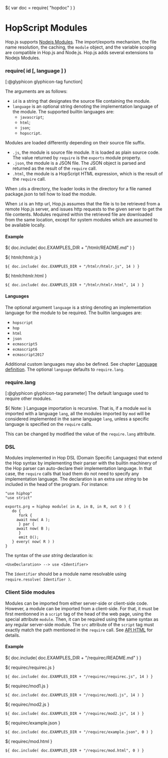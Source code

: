 ${ var doc = require( "hopdoc" ) }

HopScript Modules
=================

Hop.js supports [Nodejs Modules](https://nodejs.org/api/modules.html).
The import/exports mechanism, the file name resolution, the caching,
the `module` object, and the variable scoping are compatible in Hop.js and
Node.js. Hop.js adds several extensions to Nodejs Modules.


### require( id [, language ] ) ###
[:@glyphicon glyphicon-tag function]

The arguments are as follows:

 * `id` is a string that designates the source file containing the module.
 * `language` is an optional string denoting the implementation language
 of the module. The supported builtin languages are:
   * `javascript`;
   * `html`;
   * `json`;
   * `hopscript`.
   
Modules are loaded differently depending on their source file suffix.

 * `.js`, the module is source file module. It is loaded as plain source
 code. The value returned by `require` is the `exports` module property.
 * `.json`, the module is a JSON file. The JSON object is parsed and
 returned as the result of the `require` call.
 * `.html`, the module is a HopScript HTML expression, which is the result
 of the `require` call.

When `id`is a directory, the loader looks in the directory for a file
named package.json to tell how to load the module.

When `id` is an http url, Hop.js assumes that the file is to be
retrieved from a remote Hop.js server, and issues http requests to the
given server to get the file contents. Modules required within the
retrieved file are downloaded from the same location, except for
system modules which are assumed to be available locally.

#### Example ####

${ doc.include( doc.EXAMPLES_DIR + "/htmlr/README.md" ) }

${ <span class="label label-info">htmlr/htmlr.js</span> }

```hopscript
${ doc.include( doc.EXAMPLES_DIR + "/htmlr/htmlr.js", 14 ) }
```

${ <span class="label label-info">htmlr/htmlr.html</span> }

```hopscript
${ doc.include( doc.EXAMPLES_DIR + "/htmlr/htmlr.html", 14 ) }
```

#### Languages ####

The optional argument `language` is a string denoting an implementation
language for the module to be required. The builtin languages are:

  * `hopscript`
  * `hop`
  * `html`
  * `json`
  * `ecmascript5`
  * `ecmascript6`
  * `ecmascript2017`


Additional custom languages may also be defined. See chapter
[Language definition](20-lang.html). The optional `language` defaults
to `require.lang`.

### require.lang ###
[:@glyphicon glyphicon-tag parameter] 
The default language used to require other modules.

${ <span class="label label-warning">Note:</span> } Language
importation is recursive. That is, if a module `mod` is imported with
a language `lang`, all the modules imported by `mod` will be
considered implemented in the same language `lang`, unless a specific
language is specified on the `require` calls.

This can be changed by modified the value of the `require.lang`
attribute.

### DSL ###

Modules implemented in Hop DSL (Domain Specific Languages) that
extend the Hop syntax by implementing their parser with the builtin
machinery of the Hop parser can auto-declare their implementation
language. In that case, the `require` calls that load them do not need
to specify any implementation language. The declaration is an extra
_use string_ to be included in the head of the program. For instance:

```hopscript
"use hiphop"
"use strict"

exports.prg = hiphop module( in A, in B, in R, out O ) {
   do {
      fork {
	 await now( A );
      } par {
	 await now( B );
      }
      emit O();
   } every( now( R ) )
}
```

The syntax of the _use string_ declaration is:

```ebnf
<UseDeclaration> --> use <Identifier>
```

The `Identifier` should be a module name resolvable using 
`require.resolve( Identifier )`.


### Client Side modules ###

Modules can be imported from either server-side or client-side code.
However, a module can be imported from a client-side. For that, it
must be first mentionned in a `script` tag of the head of the web
page, using the special attribute `module`. Then, it can be required
using the same syntax as any regular server-side module. The `src`
attribute of the `script` tag must exactly match the path mentioned
in the `require` call. See [API HTML](01-html.html) for details.


#### Example ####

${ doc.include( doc.EXAMPLES_DIR + "/requirec/README.md" ) }

${ <span class="label label-info">requirec/requirec.js</span> }

```hopscript
${ doc.include( doc.EXAMPLES_DIR + "/requirec/requirec.js", 14 ) }
```

${ <span class="label label-info">requirec/mod1.js</span> }

```hopscript
${ doc.include( doc.EXAMPLES_DIR + "/requirec/mod1.js", 14 ) }
```

${ <span class="label label-info">requirec/mod2.js</span> }

```hopscript
${ doc.include( doc.EXAMPLES_DIR + "/requirec/mod2.js", 14 ) }
```

${ <span class="label label-info">requirec/example.json</span> }

```hopscript
${ doc.include( doc.EXAMPLES_DIR + "/requirec/example.json", 0 ) }
```

${ <span class="label label-info">requirec/mod.html</span> }

```hopscript
${ doc.include( doc.EXAMPLES_DIR + "/requirec/mod.html", 0 ) }
```
